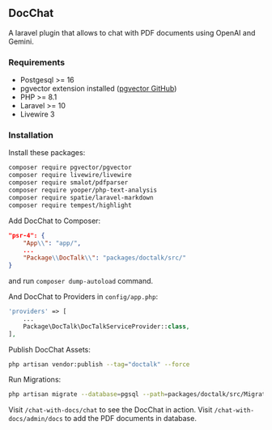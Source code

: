 ## DocChat

A laravel plugin that allows to chat with PDF documents using OpenAI and Gemini.

### Requirements

- Postgesql >= 16
- pgvector extension installed ([pgvector GitHub](https://github.com/pgvector/pgvector))
- PHP >= 8.1
- Laravel >= 10
- Livewire 3

### Installation

Install these packages:

```bash
composer require pgvector/pgvector
composer require livewire/livewire
composer require smalot/pdfparser
composer require yooper/php-text-analysis
composer require spatie/laravel-markdown
composer require tempest/highlight
```

Add DocChat to Composer:

```json
"psr-4": {
    "App\\": "app/",
    ...
    "Package\\DocTalk\\": "packages/doctalk/src/"
}
```

and run `composer dump-autoload` command.

And DocChat to Providers in `config/app.php`:

```php
'providers' => [
    ...
    Package\DocTalk\DocTalkServiceProvider::class,
],
```

Publish DocChat Assets:

```bash
php artisan vendor:publish --tag="doctalk" --force
```

Run Migrations:

```bash
php artisan migrate --database=pgsql --path=packages/doctalk/src/Migrations
```

Visit `/chat-with-docs/chat` to see the DocChat in action.
Visit `/chat-with-docs/admin/docs` to add the PDF documents in database.
